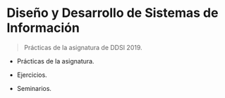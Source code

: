 # Diseño y Desarrollo de Sistemas de Información

> Prácticas de la asignatura de DDSI 2019.

- Prácticas de la asignatura.

- Ejercicios.

- Seminarios.